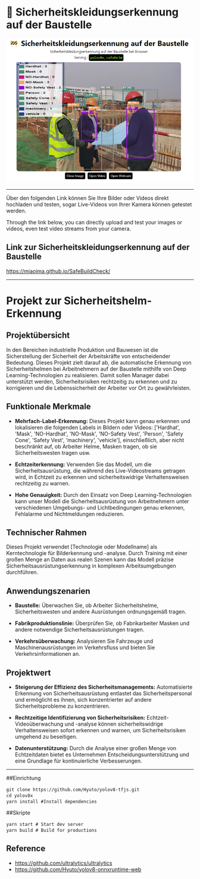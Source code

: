 # 🚧 Sicherheitskleidungserkennung auf der Baustelle

<p align="center">
  <img src="./sample.png" />
</p>


---
Über den folgenden Link können Sie Ihre Bilder oder Videos direkt hochladen und testen, sogar Live-Videos von Ihrer Kamera können getestet werden.

Through the link below, you can directly upload and test your images or videos, even test video streams from your camera.

## Link zur Sicherheitskleidungserkennung auf der Baustelle

https://miaoima.github.io/SafeBuildCheck/

---

# Projekt zur Sicherheitshelm-Erkennung

## Projektübersicht

In den Bereichen industrielle Produktion und Bauwesen ist die Sicherstellung der Sicherheit der Arbeitskräfte von entscheidender Bedeutung. Dieses Projekt zielt darauf ab, die automatische Erkennung von Sicherheitshelmen bei Arbeitnehmern auf der Baustelle mithilfe von Deep Learning-Technologien zu realisieren. Damit sollen Manager dabei unterstützt werden, Sicherheitsrisiken rechtzeitig zu erkennen und zu korrigieren und die Lebenssicherheit der Arbeiter vor Ort zu gewährleisten.

## Funktionale Merkmale

- **Mehrfach-Label-Erkennung:** Dieses Projekt kann genau erkennen und lokalisieren die folgenden Labels in Bildern oder Videos: ['Hardhat', 'Mask', 'NO-Hardhat', 'NO-Mask', 'NO-Safety Vest', 'Person', 'Safety Cone', 'Safety Vest', 'machinery', 'vehicle'], einschließlich, aber nicht beschränkt auf, ob Arbeiter Helme, Masken tragen, ob sie Sicherheitswesten tragen usw.

- **Echtzeiterkennung:** Verwenden Sie das Modell, um die Sicherheitsausrüstung, die während des Live-Videostreams getragen wird, in Echtzeit zu erkennen und sicherheitswidrige Verhaltensweisen rechtzeitig zu warnen.

- **Hohe Genauigkeit:** Durch den Einsatz von Deep Learning-Technologien kann unser Modell die Sicherheitsausrüstung von Arbeitnehmern unter verschiedenen Umgebungs- und Lichtbedingungen genau erkennen, Fehlalarme und Nichtmeldungen reduzieren.

## Technischer Rahmen

Dieses Projekt verwendet [Technologie oder Modellname] als Kerntechnologie für Bilderkennung und -analyse. Durch Training mit einer großen Menge an Daten aus realen Szenen kann das Modell präzise Sicherheitsausrüstungserkennung in komplexen Arbeitsumgebungen durchführen.

## Anwendungszenarien

- **Baustelle:** Überwachen Sie, ob Arbeiter Sicherheitshelme, Sicherheitswesten und andere Ausrüstungen ordnungsgemäß tragen.

- **Fabrikproduktionslinie:** Überprüfen Sie, ob Fabrikarbeiter Masken und andere notwendige Sicherheitsausrüstungen tragen.

- **Verkehrsüberwachung:** Analysieren Sie Fahrzeuge und Maschinenausrüstungen im Verkehrsfluss und bieten Sie Verkehrsinformationen an.

## Projektwert

- **Steigerung der Effizienz des Sicherheitsmanagements:** Automatisierte Erkennung von Sicherheitsausrüstung entlastet das Sicherheitspersonal und ermöglicht es ihnen, sich konzentrierter auf andere Sicherheitsprobleme zu konzentrieren.

- **Rechtzeitige Identifizierung von Sicherheitsrisiken:** Echtzeit-Videoüberwachung und -analyse können sicherheitswidrige Verhaltensweisen sofort erkennen und warnen, um Sicherheitsrisiken umgehend zu beseitigen.

- **Datenunterstützung:** Durch die Analyse einer großen Menge von Echtzeitdaten bietet es Unternehmen Entscheidungsunterstützung und eine Grundlage für kontinuierliche Verbesserungen.

---


##Einrichtung

```shell
git clone https://github.com/Hyuto/yolov8-tfjs.git
cd yolov8x
yarn install #Install dependencies
```

##Skripte

```shell
yarn start # Start dev server
yarn build # Build for productions
```

## Reference

- https://github.com/ultralytics/ultralytics
- https://github.com/Hyuto/yolov8-onnxruntime-web
